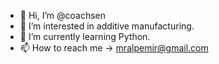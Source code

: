- 👋 Hi, I’m @coachsen
- 👀 I’m interested in additive manufacturing.
- 🌱 I’m currently learning Python.
- 📫 How to reach me -> mralpemir@gmail.com

<!---
coachsen/coachsen is a ✨ special ✨ repository because its `README.md` (this file) appears on your GitHub profile.
You can click the Preview link to take a look at your changes.
--->
